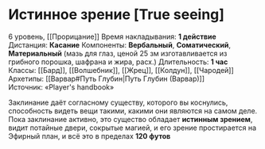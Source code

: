 # Истинное зрение [True seeing]
6 уровень, [[Прорицание]]
Время накладывания: **1 действие**
Дистанция: **Касание**
Компоненты: **Вербальный**, **Соматический**, **Материальный** (мазь для глаз, ценой 25 зм изготавливается из грибного порошка, шафрана и жира, расх.)
Длительность: **1 час**
Классы: [[Бард]], [[Волшебник]], [[Жрец]], [[Колдун]], [[Чародей]]
Архетипы: [[Варвар#Путь Глубин|Путь Глубин (Варвар)]]
Источник: «Player's handbook»

Заклинание даёт согласному существу, которого вы коснулись, способность видеть вещи такими, какими они являются на самом деле. Пока заклинание активно, это существо обладает **истинным зрением**, видит потайные двери, сокрытые магией, и его зрение простирается на Эфирный план, и всё это в пределах **120 футов**